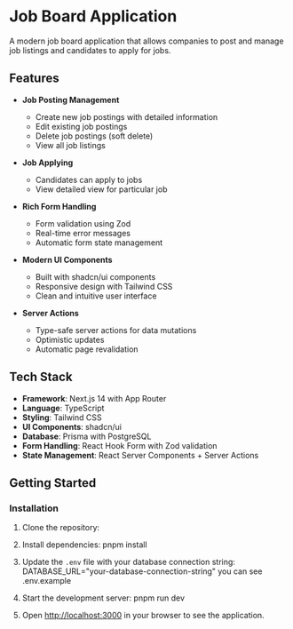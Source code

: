 # Job Board Application

A modern job board application that allows companies to post and manage job listings and candidates to apply for jobs.

## Features

- **Job Posting Management**
  - Create new job postings with detailed information
  - Edit existing job postings
  - Delete job postings (soft delete)
  - View all job listings

- **Job Applying**
  - Candidates can apply to jobs
  - View detailed view for particular job

- **Rich Form Handling**
  - Form validation using Zod
  - Real-time error messages
  - Automatic form state management

- **Modern UI Components**
  - Built with shadcn/ui components
  - Responsive design with Tailwind CSS
  - Clean and intuitive user interface

- **Server Actions**
  - Type-safe server actions for data mutations
  - Optimistic updates
  - Automatic page revalidation

## Tech Stack

- **Framework**: Next.js 14 with App Router
- **Language**: TypeScript
- **Styling**: Tailwind CSS
- **UI Components**: shadcn/ui
- **Database**: Prisma with PostgreSQL
- **Form Handling**: React Hook Form with Zod validation
- **State Management**: React Server Components + Server Actions

## Getting Started

### Installation

1. Clone the repository:

2. Install dependencies:
   pnpm install

3. Update the `.env` file with your database connection string:
   DATABASE_URL="your-database-connection-string" you can see .env.example

4. Start the development server:
   pnpm run dev

5. Open [http://localhost:3000](http://localhost:3000) in your browser to see the application.

